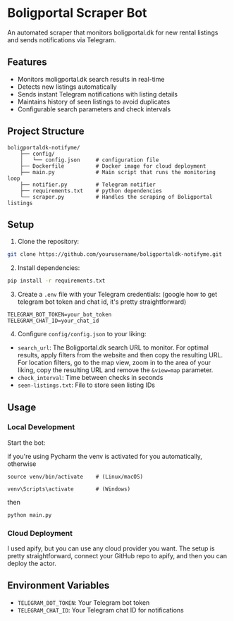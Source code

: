 # Boligportal Scraper Bot

An automated scraper that monitors boligportal.dk for new rental listings and sends notifications via Telegram.

## Features

- Monitors moligportal.dk search results in real-time
- Detects new listings automatically
- Sends instant Telegram notifications with listing details
- Maintains history of seen listings to avoid duplicates
- Configurable search parameters and check intervals

## Project Structure
```
boligportaldk-notifyme/
    ├── config/         
    │   └── config.json     # configuration file
    ├── Dockerfile          # Docker image for cloud deployment
    ├── main.py             # Main script that runs the monitoring loop
    ├── notifier.py         # Telegram notifier
    ├── requirements.txt    # python dependencies
    └── scraper.py          # Handles the scraping of Boligportal listings
```

## Setup

1. Clone the repository:
```bash
git clone https://github.com/yourusername/boligportaldk-notifyme.git
```

2. Install dependencies:
```bash
pip install -r requirements.txt
```

3. Create a `.env` file with your Telegram credentials: (google how to get telegram bot token and chat id, it's pretty straightforward)
```
TELEGRAM_BOT_TOKEN=your_bot_token
TELEGRAM_CHAT_ID=your_chat_id
```

4. Configure `config/config.json` to your liking:
- `search_url`: The Boligportal.dk search URL to monitor.
    For optimal results, apply filters from the website and then copy the resulting URL.
    For location filters, go to the map view, zoom in to the area of your liking, copy the resulting URL and remove the `&view=map` parameter.
- `check_interval`: Time between checks in seconds
- `seen-listings.txt`: File to store seen listing IDs

## Usage

### Local Development

Start the bot:

if you're using Pycharm the venv is activated for you automatically, otherwise
```
source venv/bin/activate    # (Linux/macOS) 

venv\Scripts\activate       # (Windows)
```
then
```bash
python main.py
```
### Cloud Deployment

I used apify, but you can use any cloud provider you want.
The setup is pretty straightforward, connect your GitHub repo to apify, and then you can deploy the actor.

## Environment Variables

- `TELEGRAM_BOT_TOKEN`: Your Telegram bot token
- `TELEGRAM_CHAT_ID`: Your Telegram chat ID for notifications

